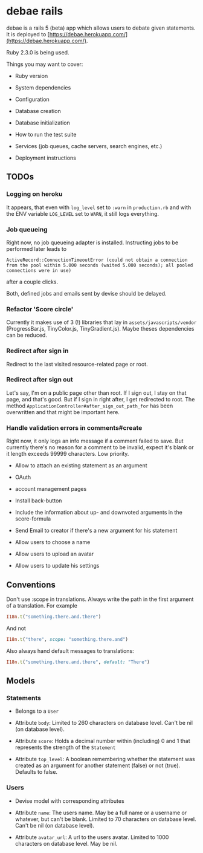 # debae rails

debae is a rails 5 (beta) app which allows users to debate given statements. It is deployed to [https://debae.herokuapp.com/](https://debae.herokuapp.com/).

Ruby 2.3.0 is being used.

Things you may want to cover:

* Ruby version

* System dependencies

* Configuration

* Database creation

* Database initialization

* How to run the test suite

* Services (job queues, cache servers, search engines, etc.)

* Deployment instructions

## TODOs

### Logging on heroku

It appears, that even with `log_level` set to `:warn` in `production.rb` and with the ENV variable `LOG_LEVEL` set to `WARN`, it still logs everything.

### Job queueing

Right now, no job queueing adapter is installed. Instructing jobs to be performed later leads to

```
ActiveRecord::ConnectionTimeoutError (could not obtain a connection from the pool within 5.000 seconds (waited 5.000 seconds); all pooled connections were in use)
```

after a couple clicks.

Both, defined jobs and emails sent by devise should be delayed.

### Refactor 'Score circle'

Currently it makes use of 3 (!) libraries that lay in `assets/javascripts/vendor` (ProgressBar.js, TinyColor.js, TinyGradient.js). Maybe theses dependencies can be reduced.

### Redirect after sign in

Redirect to the last visited resource-related page or root.

### Redirect after sign out

Let's say, I'm on a public page other than root. If I sign out, I stay on that page, and that's good. But if I sign in right after, I get redirected to root. The method `ApplicationController#after_sign_out_path_for` has been overwritten and that might be important here.

### Handle validation errors in comments#create

Right now, it only logs an info message if a comment failed to save. But currently there's no reason for a comment to be invalid, expect it's blank or it length exceeds 99999 characters. Low priority.

* Allow to attach an existing statement as an argument

* OAuth

* account management pages

* Install back-button

* Include the information about up- and downvoted arguments in the score-formula

* Send Email to creator if there's a new argument for his statement

* Allow users to choose a name

* Allow users to upload an avatar

* Allow users to update his settings

## Conventions

Don't use :scope in translations. Always write the path in the first argument of a translation. For example

```ruby
I18n.t("something.there.and.there")
```

And not

```ruby
I18n.t("there", scope: "something.there.and")
```

Also always hand default messages to translations:

```ruby
I18n.t("something.there.and.there", default: "There")
```

## Models

### Statements

* Belongs to a `User`

* Attribute `body`: Limited to 260 characters on database level. Can't be nil (on database level).

* Attribute `score`: Holds a decimal number within (including) 0 and 1 that represents the strength of the `Statement`

* Attribute `top_level`: A boolean remembering whether the statement was created as an argument for another statement (false) or not (true). Defaults to false.

### Users

* Devise model with corresponding attributes

* Attribute `name`: The users name. May be a full name or a username or whatever, but can't be blank. Limited to 70 characters on database level. Can't be nil (on database level).

* Attribute `avatar_url`: A url to the users avatar. Limited to 1000 characters on database level. May be nil.
